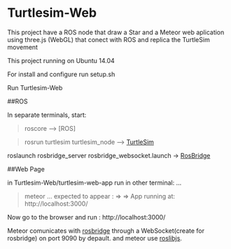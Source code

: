 # Turtlesim-Web

This project have a ROS node that draw a Star and a Meteor web aplication using 
three.js (WebGL) that conect with ROS and replica the TurtleSim movement

This project running on Ubuntu 14.04

For install and configure run setup.sh

Run Turtlesim-Web

##ROS

In separate terminals, start: 

>roscore  --> [ROS]

>rosrun turtlesim turtlesim_node  --> [TurtleSim](http://wiki.ros.org/turtlesim/Tutorials)


roslaunch rosbridge_server rosbridge_websocket.launch  -> [RosBridge](http://wiki.ros.org/rosbridge_suite)


##Web Page

in Turtlesim-Web/turtlesim-web-app run in other terminal:
...
>meteor
...
expected to appear : => => App running at: http://localhost:3000/

Now go to the browser and run : http://localhost:3000/



Meteor comunicates with [rosbridge](http://wiki.ros.org/rosbridge_suite) through a WebSocket(create for rosbridge) 
on port 9090 by depault. and meteor use [roslibjs](http://wiki.ros.org/roslibjs).



